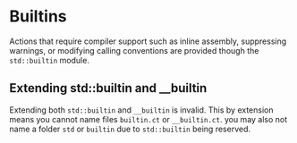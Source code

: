 # Builtins

Actions that require compiler support such as inline assembly, suppressing warnings, or modifying calling conventions are provided though the `std::builtin` module.

## Extending std::builtin and __builtin

Extending both `std::builtin` and `__builtin` is invalid.
This by extension means you cannot name files `builtin.ct` or `__builtin.ct`. you may also not name a folder `std` or `builtin` due to `std::builtin` being reserved.